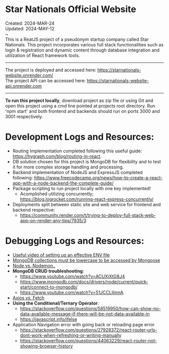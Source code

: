# Star Nationals Official Website
Created: 2024-MAR-24 \
Updated: 2024-MAY-12 \
~ \
This is a ReatJS project of a pseudonym startup company called Star Nationals.
 This project incorporates various full stack functionalities such as login & registration and dynamic
 content through database integration and utilization of React framework tools.

----

The project is deployed and accessed here: https://starnationals-website.onrender.com/ \
The project API can be accessed here: https://starnationals-website-api.onrender.com

----

**To run this project locally**, download project as zip file or using Git and open this project using a cmd line pointed at projects root directory. Run 'npm start' and both frontend and backends should run on ports 3000 and 3001 respectively.

# Development Logs and Resources:
- Routing Implementation completed following this useful guide: https://hygraph.com/blog/routing-in-react.
- DB solution chosen for this project is MongoDB for flexibility and to test it for more complex storage handling and processing.
- Backend implementation of NodeJS and ExpressJS completed following: https://www.freecodecamp.org/news/how-to-create-a-react-app-with-a-node-backend-the-complete-guide/
- Package scripting to run project locally with one key implemented!
    - Acomplished utilizing concurrently; https://blog.logrocket.com/running-react-express-concurrently/
- Deployments split between static site and web service for frontend and backend respective:
    - https://community.render.com/t/trying-to-deploy-full-stack-web-app-on-render-any-tips/7935/3

# Debugging Logs and Resources:
- [Useful video of setting up an effective ENV file](https://www.youtube.com/watch?v=hZUNMYU4Kzo)
- [MongoDB collections must be lowercase to be accessed by Mongoose](https://stackoverflow.com/questions/71842510/mongoose-query-always-returns-empty-array)
- [Node vs. Nodemon..](https://stackoverflow.com/questions/3302959/how-to-restart-a-node-js-server)
- **MongoDB CRUD troubleshooting**:
    - https://www.youtube.com/watch?v=ACUXjXtG8J4
    - https://www.mongodb.com/docs/drivers/node/current/quick-start/connect-to-mongodb/
    - https://www.youtube.com/watch?v=51JCCLjImnA
- [Axios vs. Fetch](https://stackoverflow.com/questions/40844297/what-is-difference-between-axios-and-fetch)
- **Using the Conditional/Ternary Operator**:
    - https://stackoverflow.com/questions/58519950/how-can-show-no-data-available-message-if-there-will-be-not-data-available-in
    - https://javascript.info/ifelse
- Application Navigation error with going back or reloading page error
    - https://stackoverflow.com/questions/27928372/react-router-urls-dont-work-when-refreshing-or-writing-manually
    - https://stackoverflow.com/questions/44063229/react-router-not-showing-browser-history